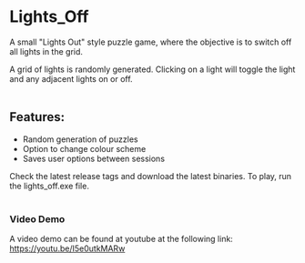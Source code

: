 # Lights_Off
A small "Lights Out" style puzzle game, where the objective is to switch off all lights in the grid.

A grid of lights is randomly generated.
Clicking on a light will toggle the light and any adjacent lights on or off.
<br>
<br>
## Features:
* Random generation of puzzles
* Option to change colour scheme
* Saves user options between sessions

Check the latest release tags and download the latest binaries.
To play, run the lights_off.exe file.
<br>
<br>
### Video Demo
A video demo can be found at youtube at the following link:
https://youtu.be/I5e0utkMARw
<br>
<br>
